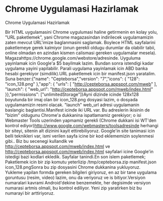 # Chrome Uygulamasi Hazirlamak


Chrome Uygulamasi Hazirlamak



Bir HTML uygulamasini  Chrome uygulumasi haline getirmenin en kolay yolu,  "URL paketlemek", yani Chrome magazasindan indirilecek uygulamamizin zaten mevcut URL'imize baglanmasini saglamak. Boylece HTML sayfalarini paketlemeye gerek kalmiyor (onun gerekli oldugu durumlar da olabilir tabii, online olmadan en azindan kismen calismasi gereken uygulamalar mesela). Magazahttps://chrome.google.com/webstore/adresinde. Uyguluma yayinlamak icin Google'a $5 bayilmak lazim. Bundan sonra istendigi kadar uygulama yayini yapilabilir. Parali uygulama yayinlamak icin ABD banka hesabi gerekiyor (simdilik).URL paketlemek icin bir manifest.json yaratalim. Suna benzer:{"name": "Cepteborsa","version": "7","icons": { "128": "icon_128.png" },"app": { "urls": [   "http://cepteborsa.appspot.com/mweb" ], "launch": {   "web_url": "http://cepteborsa.appspot.com/mweb/index.html" }},"permissions": ["unlimitedStorage"]}Ayni dizinde icinde 128x128 boyutunda bir imaj olan bir  icon_128.png dosyasi lazim, o dosyada uygulamamizin  resmi olacak. "launch" web_url adresi uygulamanin baslangic baglantisi.Manifest icinde iki URL var. Bu adreslerin ikisinin de "bizim" oldugunu Chrome'a dukkanina ispatlamamiz gerekiyor; o isi Webmaster Tools uzerinden yapmamiz gerekli (Chrome dukkani isi WT'den kontrol ediyor)http://www.google.com/webmasters/toolsadresinde herhangi bir siteyi, sitenin alt dizinini kayit ettirebiliyoruz. Google'in site tanimasi icin belli teknikleri var, ismi verilen sayfa icine bir kod eklememizin soylenmesi gibi.. Biz bu secenegi kullandik ve  http://cepteborsa.appspot.com/mweb/index.html ve http://cepteborsa.appspot.com/mweb/index.html sayfalari icine Google'in istedigi bazi kodlari ekledik. Sayfalar tanindi.En son islem paketlemek; Paketlemek icin bir zip komutu yeterlizip /tmp/cepteborsa.zip manifest.json icon_128.pngSonra bu zip dosyasini Chrome dukkanina yukluyoruz. Yukleme yapilan formda gereken bilgileri giriyoruz, en az bir tane uygulama goruntusu (resim, video) lazim, onu da veriyoruz ve is bitiyor.Versiyon numaralari kavrami Android'dekine benzemekte, her degisimde versiyon numarasi artmis olmali, bu kontrol ediliyor. Yeni zip yaratirken biz bu numarayi bir arttiriyoruz.




